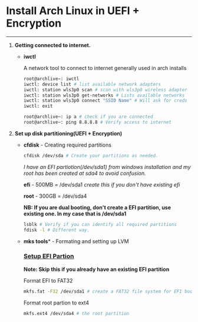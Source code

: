 # Install Arch Linux in UEFI + Encryption

---

1. **Getting connected to internet.**
   
   - **iwctl**
     
     A network tool to connect to internet generally used in arch installs
     
     ```bash
     root@archlive~: iwctl
     iwctl: device list # list available network adapters
     iwctl: station wls3p0 scan # scan with wls3p0 wireless adapter
     iwctl: station wls3p0 get-networks # Lists available networks
     iwctl: station wls3p0 connect "SSID Name" # Will ask for creds
     iwctl: exit
     
     root@archlive~: ip a # check if you are connected
     root@archlive~: ping 8.8.8.8 # Verify access to internet
     ```

2. **Set up disk partitioning(UEFI + Encryption)**
   
   - **cfdisk** - Creating required partitions
     
     ```bash
     cfdisk /dev/sda # Create your partitions as needed.
     ```
     
     *I have an EFI partiotion(/dev/sda1) from windows installation and my root has been created at sda4 to avoid confusion.*
     
     **efi** - 500MB = /dev/sda1 *create this if you don't have existing efi*
     
     **root** - 300GB = /dev/sda4
     
     **NB: If you are dual booting, don't create a EFI partition, use existing one. In my case that is /dev/sda1**
     
     ```bash
     lsblk # Verify if you can identify all required partitions
     fdisk -l # Different way.
     ```

   - **mks tools*** - Formating and setting up LVM
     
     ### <u>**Setup EFI Partion**</u>
     
     **Note: Skip this if you already have an existing EFI partition**
     
     Format EFI to FAT32
     
     ```bash
     mkfs.fat -F32 /dev/sda1 # create a FAT32 file system for EFI boot partition
     ```
     
     Format root partion to ext4
     
     ```bash
     mkfs.ext4 /dev/sda4 # the root partition
     ```